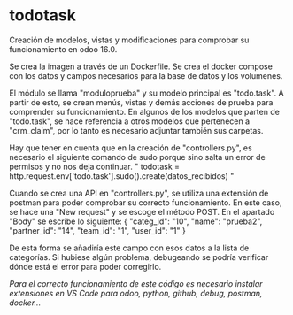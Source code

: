 # todotask
Creación de modelos, vistas y modificaciones para comprobar su funcionamiento en odoo 16.0. 

Se crea la imagen a través de un Dockerfile.
Se crea el docker compose con los datos y campos necesarios para la base de datos y los volumenes.

El módulo se llama "moduloprueba" y su modelo principal es "todo.task". A partir de esto, se crean menús, vistas y demás acciones de prueba para comprender su funcionamiento.
En algunos de los modelos que parten de "todo.task", se hace referencia a otros modelos que pertenecen a "crm_claim", por lo tanto es necesario adjuntar también sus carpetas.

Hay que tener en cuenta que en la creación de "controllers.py", es necesario el siguiente comando de sudo porque sino salta un error de permisos y no nos deja continuar.
" todotask = http.request.env['todo.task'].sudo().create(datos_recibidos) "

Cuando se crea una API en "controllers.py", se utiliza una extensión de postman para poder comprobar su correcto funcionamiento. En este caso, se hace una "New request" y  se escoge el método POST. En el apartado "Body" se escribe lo siguiente:
{
    "categ_id": "10",
    "name": "prueba2",
    "partner_id": "14",
    "team_id": "1",
    "user_id": "1"
}

De esta forma se añadiría este campo con esos datos a la lista de categorías. Si hubiese algún problema, debugeando se podría verificar dónde está el error para poder corregirlo.

*Para el correcto funcionamiento de este código es necesario instalar extensiones en VS Code para odoo, python, github, debug, postman, docker...*
